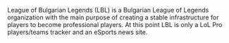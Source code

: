 League of Bulgarian Legends (LBL) is a Bulgarian League of Legends organization with the main purpose of creating a stable infrastructure for players to become professional players.
At this point LBL is only a LoL Pro players/teams tracker and an eSports news site. 
